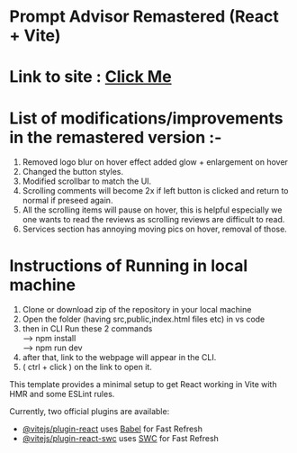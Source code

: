 # Prompt Advisor Remastered (React + Vite)

# Link to site : <a href="https://satyamr196.github.io/PromptAdvisors_remastered/">Click Me</a>

# List of modifications/improvements in the remastered version :-
1) Removed logo blur on hover effect added glow + enlargement on hover
2) Changed the button styles.
3) Modified scrollbar to match the UI.
4) Scrolling comments will become 2x if left button is clicked and return
to normal if preseed again.
5) All the scrolling items will pause on hover, this is helpful especially we
one wants to read the reviews as scrolling reviews are difficult to read.
6) Services section has annoying moving pics on hover, removal of those.

# Instructions of Running in local machine
1) Clone or download zip of the repository in your local machine
2) Open the  folder (having src,public,index.html files etc) in vs code 
3) then in CLI Run these 2 commands 
    <br>--> npm install
    <br>--> npm run dev
4) after that, link to the webpage will appear in the CLI.
5) ( ctrl + click ) on the link to open it.

This template provides a minimal setup to get React working in Vite with HMR and some ESLint rules.

Currently, two official plugins are available:

- [@vitejs/plugin-react](https://github.com/vitejs/vite-plugin-react/blob/main/packages/plugin-react/README.md) uses [Babel](https://babeljs.io/) for Fast Refresh
- [@vitejs/plugin-react-swc](https://github.com/vitejs/vite-plugin-react-swc) uses [SWC](https://swc.rs/) for Fast Refresh

